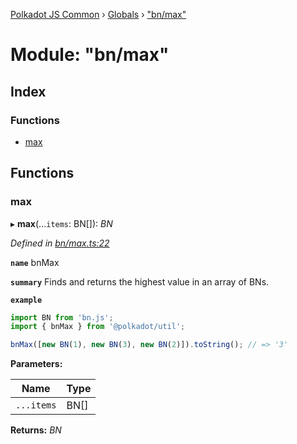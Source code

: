 [Polkadot JS Common](../README.md) › [Globals](../globals.md) › ["bn/max"](_bn_max_.md)

# Module: "bn/max"

## Index

### Functions

* [max](_bn_max_.md#max)

## Functions

###  max

▸ **max**(...`items`: BN[]): *BN*

*Defined in [bn/max.ts:22](https://github.com/polkadot-js/common/blob/5d0abef9/packages/util/src/bn/max.ts#L22)*

**`name`** bnMax

**`summary`** Finds and returns the highest value in an array of BNs.

**`example`** 
<BR>

```javascript
import BN from 'bn.js';
import { bnMax } from '@polkadot/util';

bnMax([new BN(1), new BN(3), new BN(2)]).toString(); // => '3'
```

**Parameters:**

Name | Type |
------ | ------ |
`...items` | BN[] |

**Returns:** *BN*
